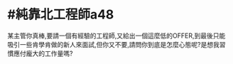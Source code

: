 # #純靠北工程師a48



某主管你真棒,要請一個有經驗的工程師,又給出一個這麼低的OFFER,到最後只能吸引一些肯學肯做的新人來面試,但你又不要,請問你到底是怎麼心態呢?是想我習慣應付龐大的工作量嗎?
